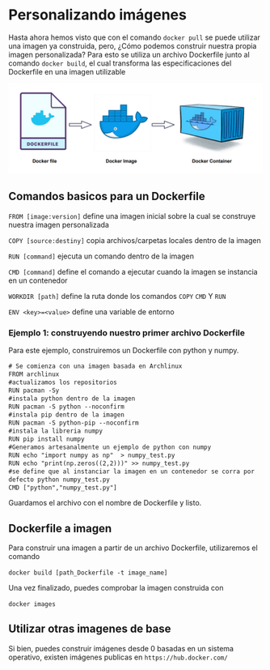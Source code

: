 # Personalizando imágenes

Hasta ahora hemos visto que con el comando `docker pull` se puede utilizar una imagen ya construida, pero, ¿Cómo podemos construir nuestra propia imagen personalizada? Para esto se utiliza un archivo Dockerfile junto al comando `docker build`, el cual transforma las especificaciones del Dockerfile en una imagen utilizable

![](dockerfile.png "")

## Comandos basicos para un Dockerfile

`FROM [image:version]` define una imagen inicial sobre la cual se construye nuestra imagen personalizada

`COPY [source:destiny]` copia archivos/carpetas locales dentro de la imagen

`RUN [command]` ejecuta un comando dentro de la imagen

`CMD [command]` define el comando a ejecutar cuando la imagen se instancia en un contenedor

`WORKDIR [path]` define la ruta donde los comandos `COPY` `CMD` Y `RUN`

`ENV <key>=<value>` define una variable de entorno

### Ejemplo 1: construyendo nuestro primer archivo Dockerfile

Para este ejemplo, construiremos un Dockerfile con python y numpy. 
``` 
# Se comienza con una imagen basada en Archlinux
FROM archlinux  
#actualizamos los repositorios
RUN pacman -Sy
#instala python dentro de la imagen  
RUN pacman -S python --noconfirm
#instala pip dentro de la imagen 
RUN pacman -S python-pip --noconfirm
#instala la libreria numpy 
RUN pip install numpy
#Generamos artesanalmente un ejemplo de python con numpy
RUN echo "import numpy as np"  > numpy_test.py
RUN echo "print(np.zeros((2,2)))" >> numpy_test.py
#se define que al instanciar la imagen en un contenedor se corra por defecto python numpy_test.py
CMD ["python","numpy_test.py"]
```

Guardamos el archivo con el nombre de Dockerfile y listo.

## Dockerfile a imagen

Para construir una imagen a partir de un archivo Dockerfile, utilizaremos el comando 

`docker build [path_Dockerfile -t image_name]`

Una vez finalizado, puedes comprobar la imagen construida con

`docker images`


## Utilizar otras imagenes de base

Si bien, puedes construir imágenes desde 0 basadas en un sistema operativo, existen imágenes publicas en `https://hub.docker.com/`


